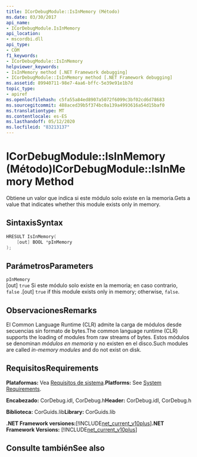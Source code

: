 ```yaml
---
title: ICorDebugModule::IsInMemory (Método)
ms.date: 03/30/2017
api_name:
- ICorDebugModule.IsInMemory
api_location:
- mscordbi.dll
api_type:
- COM
f1_keywords:
- ICorDebugModule::IsInMemory
helpviewer_keywords:
- IsInMemory method [.NET Framework debugging]
- ICorDebugModule::IsInMemory method [.NET Framework debugging]
ms.assetid: 89940711-98e7-4aa6-bffc-5e39e91e1b7d
topic_type:
- apiref
ms.openlocfilehash: c5fa55a84ed8907a5072f6099c3bf02cd6d78683
ms.sourcegitcommit: 488aced39b5f374bc0a139a4993616a54d15baf0
ms.translationtype: MT
ms.contentlocale: es-ES
ms.lasthandoff: 05/12/2020
ms.locfileid: "83213137"
---
```

# <a name="icordebugmoduleisinmemory-method"></a><span data-ttu-id="83905-102">ICorDebugModule::IsInMemory (Método)</span><span class="sxs-lookup"><span data-stu-id="83905-102">ICorDebugModule::IsInMemory Method</span></span>
<span data-ttu-id="83905-103">Obtiene un valor que indica si este módulo solo existe en la memoria.</span><span class="sxs-lookup"><span data-stu-id="83905-103">Gets a value that indicates whether this module exists only in memory.</span></span>  
  
## <a name="syntax"></a><span data-ttu-id="83905-104">Sintaxis</span><span class="sxs-lookup"><span data-stu-id="83905-104">Syntax</span></span>  
  
```cpp  
HRESULT IsInMemory(  
    [out] BOOL *pInMemory  
);  
```  
  
## <a name="parameters"></a><span data-ttu-id="83905-105">Parámetros</span><span class="sxs-lookup"><span data-stu-id="83905-105">Parameters</span></span>  
 `pInMemory`  
 <span data-ttu-id="83905-106">[out] `true` Si este módulo solo existe en la memoria; en caso contrario, `false` .</span><span class="sxs-lookup"><span data-stu-id="83905-106">[out] `true` if this module exists only in memory; otherwise, `false`.</span></span>  
  
## <a name="remarks"></a><span data-ttu-id="83905-107">Observaciones</span><span class="sxs-lookup"><span data-stu-id="83905-107">Remarks</span></span>  
 <span data-ttu-id="83905-108">El Common Language Runtime (CLR) admite la carga de módulos desde secuencias sin formato de bytes.</span><span class="sxs-lookup"><span data-stu-id="83905-108">The common language runtime (CLR) supports the loading of modules from raw streams of bytes.</span></span> <span data-ttu-id="83905-109">Estos módulos se denominan *módulos en memoria* y no existen en el disco.</span><span class="sxs-lookup"><span data-stu-id="83905-109">Such modules are called *in-memory modules* and do not exist on disk.</span></span>  
  
## <a name="requirements"></a><span data-ttu-id="83905-110">Requisitos</span><span class="sxs-lookup"><span data-stu-id="83905-110">Requirements</span></span>  
 <span data-ttu-id="83905-111">**Plataformas:** Vea [Requisitos de sistema](../../get-started/system-requirements.md).</span><span class="sxs-lookup"><span data-stu-id="83905-111">**Platforms:** See [System Requirements](../../get-started/system-requirements.md).</span></span>  
  
 <span data-ttu-id="83905-112">**Encabezado:** CorDebug.idl, CorDebug.h</span><span class="sxs-lookup"><span data-stu-id="83905-112">**Header:** CorDebug.idl, CorDebug.h</span></span>  
  
 <span data-ttu-id="83905-113">**Biblioteca:** CorGuids.lib</span><span class="sxs-lookup"><span data-stu-id="83905-113">**Library:** CorGuids.lib</span></span>  
  
 <span data-ttu-id="83905-114">**.NET Framework versiones:**[!INCLUDE[net_current_v10plus](../../../../includes/net-current-v10plus-md.md)]</span><span class="sxs-lookup"><span data-stu-id="83905-114">**.NET Framework Versions:** [!INCLUDE[net_current_v10plus](../../../../includes/net-current-v10plus-md.md)]</span></span>  
  
## <a name="see-also"></a><span data-ttu-id="83905-115">Consulte también</span><span class="sxs-lookup"><span data-stu-id="83905-115">See also</span></span>
